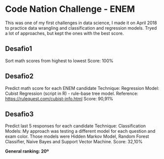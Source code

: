 # Code Nation Challenge - ENEM
This was one of my first challenges in data science, I made it on April 2018 to practice data wrangling and classification and regression models. Tryed a lot of approaches, but kept the ones with the best score.

## Desafio1
Sort math scores from highest to lowest
Score: 100%

## Desafio2
Predict math score for each ENEM candidate
Technique: Regression
Model: Cubist Regression (script in R) - rule-base tree model. Reference: https://rulequest.com/cubist-info.html
Score: 90,91%

## Desafio3
Predict last 5 responses for each candidate
Technique: Classification
Models: My approach was testing a different model for each question and exam color. Those models were Hidden Markov Model, Random Forest Classifier, Naive Bayes and Support Vector Machine.
Score: 32,10%

**General ranking: 20º**